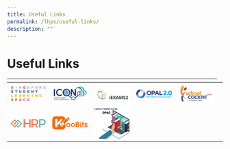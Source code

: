 ```yaml
---
title: Useful Links
permalink: /lhps/useful-links/
description: ""
---
```

# Useful Links

<table>
<thead>
  <tr>
    <th></th>
    <th></th>
    <th></th>
    <th></th>
    <th></th>
  </tr>
</thead>
<tbody>
  <tr>
    <td><a href="https://vle.learning.moe.edu.sg/login" target="_blank"> <img src="/images/Lphs/SLS_1.jpg" style="width:100px"></a></td>
    <td><a href="https://icon.moe.edu.sg/" target="_blank"> <img src="/images/Lphs/icon%20logo.png" style="width:100px"></a></td>
    <td><a href="https://iexams.seab.gov.sg/" target="_blank"> <img src="/images/Lphs/iexams.png" style="width:100px"></a></td>
    <td><a href="https://idm.opal2.moe.edu.sg/account/login?returnUrl=%2F" target="_blank"> <img src="/images/Lphs/opal.png" style="width:100px"></a></td>
    <td><a href="https://schoolcockpit.moe.gov.sg/" target="_blank"> <img src="/images/Lphs/school%20cockpit.jpg" style="width:100px"></a></td>
  </tr>
  <tr>
    <td><a href="https://www.hrp.gov.sg/hrp/#/" target="_blank"> <img src="/images/Lphs/HRP.png" style="width:100px"></a></td>
    <td><a href="https://member.koobits.com/" target="_blank"> <img src="/images/Lphs/koobits.png" style="width:100px"></a></td>
		  <td><a href="https://schoolibrary.moe.edu.sg/Lianhuapri/cgi-bin/spydus.exe/MSGTRN/WPAC/HOME" target="_blank"> <img src="/images/ubfbox_transparent2.jpg" style="width:100px"></a></td>
    <td></td>
    <td></td>
    <td></td>
  </tr>
</tbody>
</table>
